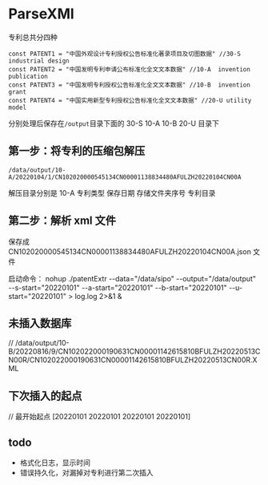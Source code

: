 # ParseXMl

专利总共分四种 
```shell
const PATENT1 = "中国外观设计专利授权公告标准化著录项目及切图数据" //30-S  industrial design
const PATENT2 = "中国发明专利申请公布标准化全文文本数据" //10-A  invention publication 
const PATENT3 = "中国发明专利授权公告标准化全文文本数据" //10-B  invention grant 
const PATENT4 = "中国实用新型专利授权公告标准化全文文本数据" //20-U utility model 
```
分别处理后保存在`/output`目录下面的 30-S 10-A 10-B 20-U 目录下

## 第一步：将专利的压缩包解压

 `/data/output/10-A/20220104/1/CN102020000545134CN00001138834480AFULZH20220104CN00A`


解压目录分别是 10-A 专利类型 保存日期 存储文件夹序号 专利目录

## 第二步：解析 xml 文件

保存成 CN102020000545134CN00001138834480AFULZH20220104CN00A.json 文件

启动命令：
nohup ./patentExtr --data="/data/sipo" --output="/data/output" --s-start="20220101" --a-start="20220101" --b-start="20220101" --u-start="20220101" > log.log 2>&1 &


## 未插入数据库
// /data/output/10-B/20220816/9/CN102022000190631CN00001142615810BFULZH20220513CN00R/CN102022000190631CN00001142615810BFULZH20220513CN00R.XML

## 下次插入的起点
// 最开始起点 [20220101 20220101  20220101 20220101]

## todo
* 格式化日志，显示时间
* 错误持久化，对漏掉对专利进行第二次插入